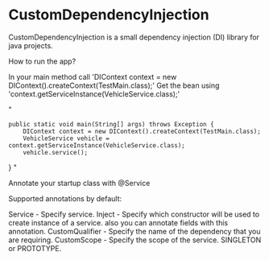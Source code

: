 # CustomDependencyInjection
CustomDependencyInjection is a small dependency injection (DI) library for java projects.

How to run the app?

In your main method call 'DIContext context = new DIContext().createContext(TestMain.class);'
Get the bean using 'context.getServiceInstance(VehicleService.class);'

"
	
	public static void main(String[] args) throws Exception {	
		DIContext context = new DIContext().createContext(TestMain.class);
		VehicleService vehicle = context.getServiceInstance(VehicleService.class);
		vehicle.service();
   }
"

Annotate your startup class with @Service

Supported annotations by default:

Service - Specify service.
Inject - Specify which constructor will be used to create instance of a service. also you can annotate fields with this annotation.
CustomQualifier - Specify the name of the dependency that you are requiring.
CustomScope - Specify the scope of the service. SINGLETON or PROTOTYPE.
